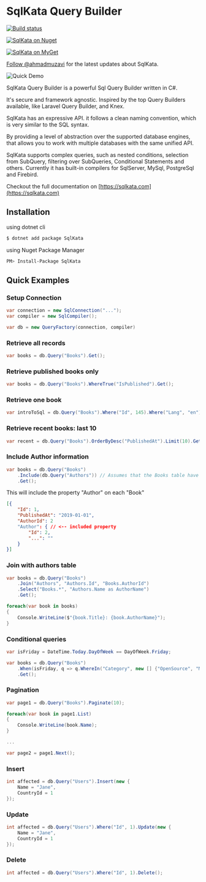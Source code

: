 # SqlKata Query Builder

[![Build status](https://ci.appveyor.com/api/projects/status/bh022c0ol5u6s41p?svg=true)](https://ci.appveyor.com/project/ahmad-moussawi/querybuilder)

[![SqlKata on Nuget](https://img.shields.io/nuget/vpre/SqlKata.svg)](https://www.nuget.org/packages/SqlKata)

[![SqlKata on MyGet](https://img.shields.io/myget/sqlkata/v/SqlKata.svg?label=myget)](https://www.myget.org/feed/sqlkata/package/nuget/SqlKata)

<a href="https://twitter.com/ahmadmuzavi?ref_src=twsrc%5Etfw" class="twitter-follow-button" data-size="large" data-show-count="false">Follow @ahmadmuzavi</a> for the latest updates about SqlKata.

![Quick Demo](https://i.imgur.com/jOWD4vk.gif)


SqlKata Query Builder is a powerful Sql Query Builder written in C#.

It's secure and framework agnostic. Inspired by the top Query Builders available, like Laravel Query Builder, and Knex.

SqlKata has an expressive API. it follows a clean naming convention, which is very similar to the SQL syntax.

By providing a level of abstraction over the supported database engines, that allows you to work with multiple databases with the same unified API.

SqlKata supports complex queries, such as nested conditions, selection from SubQuery, filtering over SubQueries, Conditional Statements and others. Currently it has built-in compilers for SqlServer, MySql, PostgreSql and Firebird.

Checkout the full documentation on [https://sqlkata.com](https://sqlkata.com)

## Installation

using dotnet cli
```sh
$ dotnet add package SqlKata
```

using Nuget Package Manager
```sh
PM> Install-Package SqlKata
```


## Quick Examples

### Setup Connection

```cs
var connection = new SqlConnection("...");
var compiler = new SqlCompiler();

var db = new QueryFactory(connection, compiler)
```

### Retrieve all records
```cs
var books = db.Query("Books").Get();
```

### Retrieve published books only
```cs
var books = db.Query("Books").WhereTrue("IsPublished").Get();
```

### Retrieve one book
```cs
var introToSql = db.Query("Books").Where("Id", 145).Where("Lang", "en").First();
```

### Retrieve recent books: last 10
```cs
var recent = db.Query("Books").OrderByDesc("PublishedAt").Limit(10).Get();
```

### Include Author information
```cs
var books = db.Query("Books")
    .Include(db.Query("Authors")) // Assumes that the Books table have a `AuthorId` column
    .Get();
```

This will include the property "Author" on each "Book"
```json
[{
    "Id": 1,
    "PublishedAt": "2019-01-01",
    "AuthorId": 2
    "Author": { // <-- included property
        "Id": 2,
        "...": ""
    }
}]
```

### Join with authors table

```cs
var books = db.Query("Books")
    .Join("Authors", "Authors.Id", "Books.AuthorId")
    .Select("Books.*", "Authors.Name as AuthorName")
    .Get();

foreach(var book in books)
{
    Console.WriteLine($"{book.Title}: {book.AuthorName}");
}
```

### Conditional queries
```cs
var isFriday = DateTime.Today.DayOfWeek == DayOfWeek.Friday;

var books = db.Query("Books")
    .When(isFriday, q => q.WhereIn("Category", new [] {"OpenSource", "MachineLearning"}))
    .Get();
```

### Pagination

```cs
var page1 = db.Query("Books").Paginate(10);

foreach(var book in page1.List)
{
    Console.WriteLine(book.Name);
}

...

var page2 = page1.Next();
```

### Insert

```cs
int affected = db.Query("Users").Insert(new {
    Name = "Jane",
    CountryId = 1
});
```

### Update

```cs
int affected = db.Query("Users").Where("Id", 1).Update(new {
    Name = "Jane",
    CountryId = 1
});
```

### Delete

```cs
int affected = db.Query("Users").Where("Id", 1).Delete();
```
